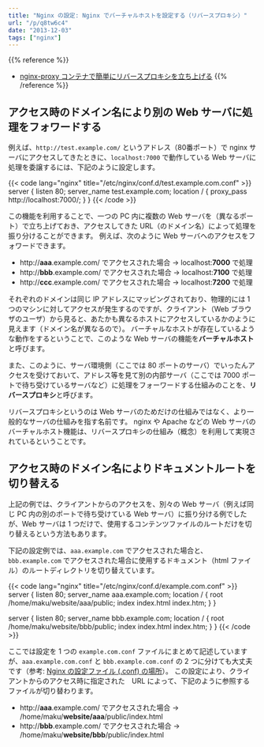 ```yaml
---
title: "Nginx の設定: Nginx でバーチャルホストを設定する（リバースプロキシ）"
url: "/p/q8tw6c4"
date: "2013-12-03"
tags: ["nginx"]
---
```


{{% reference %}}
- [nginx-proxy コンテナで簡単にリバースプロキシを立ち上げる](/p/kos367z/)
{{% /reference %}}

アクセス時のドメイン名により別の Web サーバに処理をフォワードする
----

例えば、`http://test.example.com/` というアドレス（80番ポート）で nginx サーバにアクセスしてきたときに、`localhost:7000` で動作している Web サーバに処理を委譲するには、下記のように設定します。

{{< code lang="nginx" title="/etc/nginx/conf.d/test.example.com.conf" >}}
server {
    listen 80;
    server_name test.example.com;
    location / {
        proxy_pass http://localhost:7000/;
    }
}
{{< /code >}}

この機能を利用することで、一つの PC 内に複数の Web サーバを（異なるポート）で立ち上げておき、アクセスしてきた URL（のドメイン名）によって処理を振り分けることができます。
例えば、次のように Web サーバへのアクセスをフォワードできます。

- http://**aaa**.example.com/ でアクセスされた場合 → localhost:**7000** で処理
- http://**bbb**.example.com/ でアクセスされた場合 → localhost:**7100** で処理
- http://**ccc**.example.com/ でアクセスされた場合 → localhost:**7200** で処理

それぞれのドメインは同じ IP アドレスにマッピングされており、物理的には 1 つのマシンに対してアクセスが発生するのですが、クライアント（Web ブラウザのユーザ）から見ると、あたかも異なるホストにアクセスしているかのように見えます（ドメイン名が異なるので）。
バーチャルなホストが存在しているような動作をするということで、このような Web サーバの機能を**バーチャルホスト**と呼びます。

また、このように、サーバ環境側（ここでは 80 ポートのサーバ）でいったんアクセスを受けておいて、アドレス等を見て別の内部サーバ（ここでは 7000 ポートで待ち受けているサーバなど）に処理をフォーワードする仕組みのことを、**リバースプロキシ**と呼びます。

リバースプロキシというのは Web サーバのためだけの仕組みではなく、より一般的なサーバの仕組みを指す名前です。
nginx や Apache などの Web サーバのバーチャルホスト機能は、リバースプロキシの仕組み（概念）を利用して実現されているということです。


アクセス時のドメイン名によりドキュメントルートを切り替える
----

上記の例では、クライアントからのアクセスを、別々の Web サーバ（例えば同じ PC 内の別のポートで待ち受けている Web サーバ）に振り分ける例でしたが、Web サーバは 1 つだけで、使用するコンテンツファイルのルートだけを切り替えるという方法もあります。

下記の設定例では、`aaa.example.com` でアクセスされた場合と、`bbb.example.com` でアクセスされた場合に使用するドキュメント（html ファイル）のルートディレクトリを切り替えています。

{{< code lang="nginx" title="/etc/nginx/conf.d/example.com.conf" >}}
server {
    listen 80;
    server_name aaa.example.com;
    location / {
        root /home/maku/website/aaa/public;
        index index.html index.htm;
    }
}

server {
    listen 80;
    server_name bbb.example.com;
    location / {
        root /home/maku/website/bbb/public;
        index index.html index.htm;
    }
}
{{< /code >}}

ここでは設定を 1 つの `example.com.conf` ファイルにまとめて記述していますが、`aaa.example.com.conf` と `bbb.example.com.conf` の 2 つに分けても大丈夫です（参考: [Nginx の設定ファイル (.conf) の場所](/p/pms426x/)）。
この設定により、クライアントからのアクセス時に指定された　URL によって、下記のように参照するファイルが切り替わります。

- http://**aaa**.example.com/ でアクセスされた場合 → /home/maku/**website/aaa**/public/index.html
- http://**bbb**.example.com/ でアクセスされた場合 → /home/maku/**website/bbb**/public/index.html

